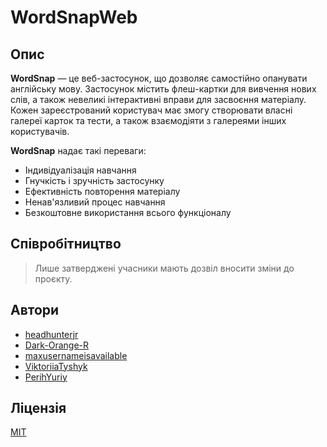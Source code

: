 # WordSnapWeb

## Опис 
**WordSnap** — це веб-застосунок, що дозволяє самостійно опанувати англійську мову. Застосунок містить флеш-картки для вивчення нових слів, а також невеликі інтерактивні вправи для засвоєння матеріалу. Кожен зареєстрований користувач має змогу створювати власні галереї карток та тести, а також взаємодіяти з галереями інших користувачів.

**WordSnap** надає такі переваги:
* Індивідуалізація навчання
* Гнучкість і зручність застосунку
* Ефективність повторення матеріалу
* Ненав'язливий процес навчання
* Безкоштовне використання всього функціоналу

## Співробітництво 
> Лише затверджені учасники мають дозвіл вносити зміни до проєкту.

## Автори
- [headhunterjr](https://github.com/headhunterjr)
- [Dark-Orange-R](https://github.com/Dark-Orange-R)
- [maxusernameisavailable](https://github.com/maxusernameisavailable)
- [ViktoriiaTyshyk](https://github.com/ViktoriiaTyshyk)
- [PerihYuriy](https://github.com/PerihYuriy)

## Ліцензія
[MIT](https://choosealicense.com/licenses/mit/)
